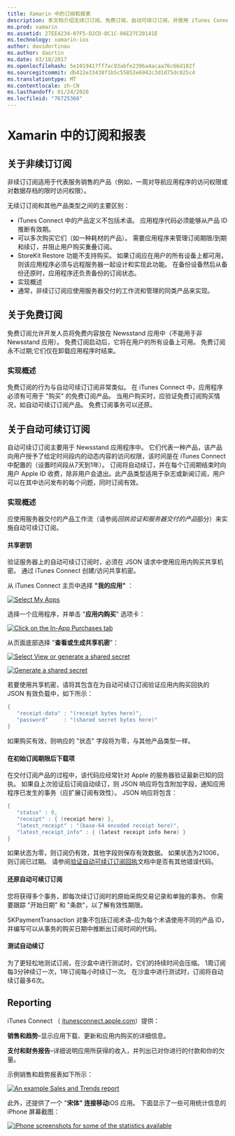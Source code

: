 ```yaml
---
title: Xamarin 中的订阅和报表
description: 本文档介绍无续订订阅、免费订阅、自动可续订订阅，并使用 iTunes Connect 对这些项目进行报告。
ms.prod: xamarin
ms.assetid: 27EE4234-07F5-D2CD-DC1C-86E27C20141E
ms.technology: xamarin-ios
author: davidortinau
ms.author: daortin
ms.date: 03/18/2017
ms.openlocfilehash: 5e1019417ff7ac93abfe2396a4acaa76c66d182f
ms.sourcegitcommit: db422e33438f1b5c55852e6942c3d1d75dc025c4
ms.translationtype: MT
ms.contentlocale: zh-CN
ms.lasthandoff: 01/24/2020
ms.locfileid: "76725366"
---
```

# <a name="subscriptions-and-reporting-in-xamarinios"></a>Xamarin 中的订阅和报表

## <a name="about-non-renewing-subscriptions"></a>关于非续订订阅

非续订订阅适用于代表服务销售的产品（例如，一周对导航应用程序的访问权限或对数据存档的限时访问权限）。   

无续订订阅和其他产品类型之间的主要区别：

- ITunes Connect 中的产品定义不包括术语。 应用程序代码必须能够从产品 ID 推断有效期。
- 可以多次购买它们（如一种耗材的产品）。 需要应用程序来管理订阅期限/到期和续订，并阻止用户购买重叠订阅。
- StoreKit Restore 功能不支持购买。 如果订阅应在用户的所有设备上都可用，则该应用程序必须与远程服务器一起设计和实现此功能。 在备份设备然后从备份还原时，应用程序还负责备份的订阅状态。
- 实现概述
- 通常，非续订订阅应使用服务器交付的工作流和管理的同类产品来实现。

## <a name="about-free-subscriptions"></a>关于免费订阅

免费订阅允许开发人员将免费内容放在 Newsstand 应用中（不能用于非 Newsstand 应用）。 免费订阅启动后，它将在用户的所有设备上可用。 免费订阅永不过期;它们仅在卸载应用程序时结束。

### <a name="implementation-overview"></a>实现概述

免费订阅的行为与自动可续订订阅非常类似。 在 iTunes Connect 中，应用程序必须有可用于 "购买" 的免费订阅产品。 当用户购买时，应验证免费订阅购买情况，如自动可续订订阅产品。 免费订阅事务可以还原。

## <a name="about-auto-renewable-subscriptions"></a>关于自动可续订订阅

自动可续订订阅主要用于 Newsstand 应用程序中。 它们代表一种产品，该产品向用户授予了给定时间段内的动态内容的访问权限，该时间是在 iTunes Connect 中配置的（设置时间段从7天到1年）。 订阅将自动续订，并在每个订阅期结束时向用户 Apple ID 收费，除非用户会退出。此产品类型适用于杂志或新闻订阅，用户可以在其中访问发布的每个问题，同时订阅有效。

### <a name="implementation-overview"></a>实现概述

应使用服务器交付的产品工作流（请参阅*回执验证和服务器交付的产品*部分）来实施自动可续订订阅。

#### <a name="shared-secret"></a>共享密钥

验证服务器上的自动可续订订阅时，必须在 JSON 请求中使用应用内购买共享机密。 通过 iTunes Connect 创建/访问共享机密。

从 iTunes Connect 主页中选择 **"我的应用"** ：   

 [![](subscriptions-and-reporting-images/image2.png "Select My Apps")](subscriptions-and-reporting-images/image2.png#lightbox)  

选择一个应用程序，并单击 "**应用内购买**" 选项卡：

[![](subscriptions-and-reporting-images/image6.png "Click on the In-App Purchases tab")](subscriptions-and-reporting-images/image6.png#lightbox)

从页面底部选择 "**查看或生成共享机密**"：

 [![](subscriptions-and-reporting-images/image40.png "Select View or generate a shared secret")](subscriptions-and-reporting-images/image40.png#lightbox)

 [![](subscriptions-and-reporting-images/image41.png "Generate a shared secret")](subscriptions-and-reporting-images/image41.png#lightbox)   

若要使用共享机密，请将其包含在为自动可续订订阅验证应用内购买回执的 JSON 有效负载中，如下所示：

```csharp
{
   "receipt-data" : "(receipt bytes here)",
   "password"     : "(shared secret bytes here)"
}
```

如果购买有效，则响应的 "状态" 字段将为零，与其他产品类型一样。

#### <a name="downloading-items-after-the-initial-subscription-term"></a>在初始订阅期限后下载项

在交付订阅产品的过程中，该代码应经常针对 Apple 的服务器验证最新已知的回执。 如果自上次验证后订阅自动续订，则 JSON 响应将包含附加字段，通知应用程序已发生的事务（应扩展订阅有效性）。 JSON 响应将包含：

```csharp
{
   "status" : 0,
   "receipt" : { (receipt here) },
   "latest_receipt" : "(base-64 encoded receipt here)",
   "latest_receipt_info" : { (latest receipt info here) }
}
```

如果状态为零，则订阅仍有效，其他字段则保存有效数据。 如果状态为21006，则订阅已过期。 请参阅[验证自动可续订订阅回执](https://developer.apple.com/library/ios/releasenotes/General/ValidateAppStoreReceipt/Chapters/ValidateRemotely.html)文档中是否有其他错误代码。

#### <a name="restoring-auto-renewable-subscriptions"></a>还原自动可续订订阅

您将获得多个事务，即每次续订订阅时的原始采购交易记录和单独的事务。 你需要跟踪 "开始日期" 和 "条款"，以了解有效性期限。   

SKPaymentTransaction 对象不包括订阅术语–应为每个术语使用不同的产品 ID，并编写可以从事务的购买日期中推断出订阅时间的代码。

#### <a name="testing-auto-renewal"></a>测试自动续订

为了更轻松地测试订阅，在沙盒中进行测试时，它们的持续时间会压缩。 1周订阅每3分钟续订一次，1年订阅每小时续订一次。 在沙盒中进行测试时，订阅将自动续订最多6次。

## <a name="reporting"></a>Reporting

iTunes Connect （ [itunesconnect.apple.com](https://itunesconnect.apple.com)）提供：   

 **销售和趋势**–显示应用下载、更新和应用内购买的详细信息。   

 **支付和财务报告**–详细说明应用所获得的收入，并列出已对你进行的付款和你的欠量。

示例销售和趋势报表如下所示：   

 [![](subscriptions-and-reporting-images/image42.png "An example Sales and Trends report")](subscriptions-and-reporting-images/image42.png#lightbox)   

 此外，还提供了一个 "**宋体" 连接移动**iOS 应用。 下面显示了一些可用统计信息的 iPhone 屏幕截图：   

 [![](subscriptions-and-reporting-images/image43.png "iPhone screenshots for some of the statistics available")](subscriptions-and-reporting-images/image43.png#lightbox)

